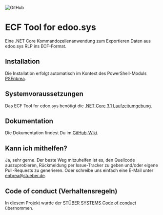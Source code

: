 ![GitHub](https://img.shields.io/github/license/stuebersystems/ecf.edoosys?style=flat-square)

# ECF Tool for edoo.sys

Eine .NET Core Kommandozeilenanwendung zum Exportieren Daten aus edoo.sys RLP ins ECF-Format.

## Installation

Die Installation erfolgt automatisch im Kontext des PowerShell-Moduls [PSEnbrea](https://github.com/stuebersystems/psenbrea).

## Systemvoraussetzungen

Das ECF Tool for edoo.sys benötigt die [.NET Core 3.1 Laufzeitumgebung](https://dotnet.microsoft.com/download/dotnet-core/3.1). 

## Dokumentation

Die Dokumentation findest Du im [GitHub-Wiki](https://github.com/stuebersystems/ecf.edoosys/wiki).

## Kann ich mithelfen?

Ja, sehr gerne. Der beste Weg mitzuhelfen ist es, den Quellcode auszuprobieren, Rückmeldung per Issue-Tracker zu geben und/oder eigene Pull-Requests zu generieren. Oder schreibe uns einfach eine E-Mail unter enbrea@stueber.de.

## Code of conduct (Verhaltensregeln)

In diesem Projekt wurde der [STÜBER SYSTEMS Code of conduct](https://www.stueber.de/code-of-conduct.php) übernommen.
